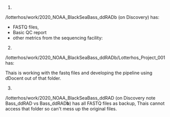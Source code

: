 1.
/lotterhos/work/2020_NOAA_BlackSeaBass_ddRADb (on Discovery) has:

- FASTQ files, 
- Basic QC report 
- other metrics from the sequencing facility: 

2.
/lotterhos/work/2020_NOAA_BlackSeaBass_ddRADb/Lotterhos_Project_001 has:

Thais is working with the fastq files and developing the pipeline using dDocent out of that folder.

3.
/lotterhos/work/2020_NOAA_BlackSeaBass_ddRAD (on Discovery note Bass_ddRAD vs Bass_ddRAD**b**) has all FASTQ files as backup, Thais cannot access that folder so can't mess up the original files.
